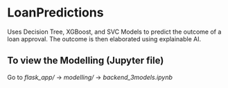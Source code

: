 # LoanPredictions
Uses Decision Tree, XGBoost, and SVC Models to predict the outcome of a loan approval. The outcome is then elaborated using explainable AI.

## To view the Modelling (Jupyter file)
Go to <em>flask_app/</em> -> <em>modelling/</em> -> <em>backend_3models.ipynb</em>
